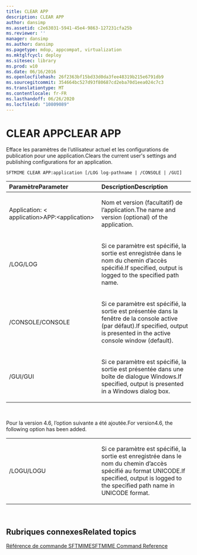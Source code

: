 ```yaml
---
title: CLEAR APP
description: CLEAR APP
author: dansimp
ms.assetid: c2e63031-5941-45e4-9863-127231cfa25b
ms.reviewer: ''
manager: dansimp
ms.author: dansimp
ms.pagetype: mdop, appcompat, virtualization
ms.mktglfcycl: deploy
ms.sitesec: library
ms.prod: w10
ms.date: 06/16/2016
ms.openlocfilehash: 26f2363bf15bd33d0da3fee48319b215e6791db9
ms.sourcegitcommit: 354664bc527d93f80687cd2eba70d1eea024c7c3
ms.translationtype: MT
ms.contentlocale: fr-FR
ms.lasthandoff: 06/26/2020
ms.locfileid: "10809089"
---
```

# <span data-ttu-id="d4632-103">CLEAR APP</span><span class="sxs-lookup"><span data-stu-id="d4632-103">CLEAR APP</span></span>


<span data-ttu-id="d4632-104">Efface les paramètres de l’utilisateur actuel et les configurations de publication pour une application.</span><span class="sxs-lookup"><span data-stu-id="d4632-104">Clears the current user's settings and publishing configurations for an application.</span></span>

`SFTMIME CLEAR APP:application [/LOG log-pathname | /CONSOLE | /GUI]`

<table>
<colgroup>
<col width="50%" />
<col width="50%" />
</colgroup>
<thead>
<tr class="header">
<th align="left"><span data-ttu-id="d4632-105">Paramètre</span><span class="sxs-lookup"><span data-stu-id="d4632-105">Parameter</span></span></th>
<th align="left"><span data-ttu-id="d4632-106">Description</span><span class="sxs-lookup"><span data-stu-id="d4632-106">Description</span></span></th>
</tr>
</thead>
<tbody>
<tr class="odd">
<td align="left"><p><span data-ttu-id="d4632-107">Application: &lt; application&gt;</span><span class="sxs-lookup"><span data-stu-id="d4632-107">APP:&lt;application&gt;</span></span></p></td>
<td align="left"><p><span data-ttu-id="d4632-108">Nom et version (facultatif) de l’application.</span><span class="sxs-lookup"><span data-stu-id="d4632-108">The name and version (optional) of the application.</span></span></p></td>
</tr>
<tr class="even">
<td align="left"><p><span data-ttu-id="d4632-109">/LOG</span><span class="sxs-lookup"><span data-stu-id="d4632-109">/LOG</span></span></p></td>
<td align="left"><p><span data-ttu-id="d4632-110">Si ce paramètre est spécifié, la sortie est enregistrée dans le nom du chemin d’accès spécifié.</span><span class="sxs-lookup"><span data-stu-id="d4632-110">If specified, output is logged to the specified path name.</span></span></p></td>
</tr>
<tr class="odd">
<td align="left"><p><span data-ttu-id="d4632-111">/CONSOLE</span><span class="sxs-lookup"><span data-stu-id="d4632-111">/CONSOLE</span></span></p></td>
<td align="left"><p><span data-ttu-id="d4632-112">Si ce paramètre est spécifié, la sortie est présentée dans la fenêtre de la console active (par défaut).</span><span class="sxs-lookup"><span data-stu-id="d4632-112">If specified, output is presented in the active console window (default).</span></span></p></td>
</tr>
<tr class="even">
<td align="left"><p><span data-ttu-id="d4632-113">/GUI</span><span class="sxs-lookup"><span data-stu-id="d4632-113">/GUI</span></span></p></td>
<td align="left"><p><span data-ttu-id="d4632-114">Si ce paramètre est spécifié, la sortie est présentée dans une boîte de dialogue Windows.</span><span class="sxs-lookup"><span data-stu-id="d4632-114">If specified, output is presented in a Windows dialog box.</span></span></p></td>
</tr>
</tbody>
</table>

 

<span data-ttu-id="d4632-115">Pour la version 4.6, l’option suivante a été ajoutée.</span><span class="sxs-lookup"><span data-stu-id="d4632-115">For version4.6, the following option has been added.</span></span>

<table>
<colgroup>
<col width="50%" />
<col width="50%" />
</colgroup>
<tbody>
<tr class="odd">
<td align="left"><p><span data-ttu-id="d4632-116">/LOGU</span><span class="sxs-lookup"><span data-stu-id="d4632-116">/LOGU</span></span></p></td>
<td align="left"><p><span data-ttu-id="d4632-117">Si ce paramètre est spécifié, la sortie est enregistrée dans le nom du chemin d’accès spécifié au format UNICODE.</span><span class="sxs-lookup"><span data-stu-id="d4632-117">If specified, output is logged to the specified path name in UNICODE format.</span></span></p></td>
</tr>
</tbody>
</table>

 

## <span data-ttu-id="d4632-118">Rubriques connexes</span><span class="sxs-lookup"><span data-stu-id="d4632-118">Related topics</span></span>


[<span data-ttu-id="d4632-119">Référence de commande SFTMIME</span><span class="sxs-lookup"><span data-stu-id="d4632-119">SFTMIME Command Reference</span></span>](sftmime--command-reference.md)

 

 





